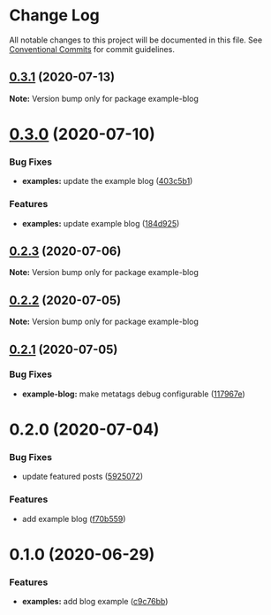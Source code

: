 # Change Log

All notable changes to this project will be documented in this file.
See [Conventional Commits](https://conventionalcommits.org) for commit guidelines.

## [0.3.1](https://github.com/reflexjs/reflex/compare/example-blog@0.3.0...example-blog@0.3.1) (2020-07-13)

**Note:** Version bump only for package example-blog





# [0.3.0](https://github.com/reflexjs/reflex/compare/example-blog@0.2.3...example-blog@0.3.0) (2020-07-10)


### Bug Fixes

* **examples:** update the example blog ([403c5b1](https://github.com/reflexjs/reflex/commit/403c5b183e045de5a7f9ef021fb1ed3e4748fdb9))


### Features

* **examples:** update example blog ([184d925](https://github.com/reflexjs/reflex/commit/184d925c88c704a77b8fe229a0a29e5270b02b95))





## [0.2.3](https://github.com/reflexjs/reflex/compare/example-blog@0.2.2...example-blog@0.2.3) (2020-07-06)

**Note:** Version bump only for package example-blog





## [0.2.2](https://github.com/reflexjs/reflex/compare/example-blog@0.2.1...example-blog@0.2.2) (2020-07-05)

**Note:** Version bump only for package example-blog





## [0.2.1](https://github.com/reflexjs/reflex/compare/example-blog@0.2.0...example-blog@0.2.1) (2020-07-05)


### Bug Fixes

* **example-blog:** make metatags debug configurable ([117967e](https://github.com/reflexjs/reflex/commit/117967ee0af16dc2ec6082da48dbcdb6dafb10a1))





# 0.2.0 (2020-07-04)


### Bug Fixes

* update featured posts ([5925072](https://github.com/reflexjs/reflex/commit/59250727147d7b8ab8844f61def8b67dcbf16e95))


### Features

* add example blog ([f70b559](https://github.com/reflexjs/reflex/commit/f70b5594f4f53a6033bde9899a3717cc4058c9a9))





# 0.1.0 (2020-06-29)


### Features

* **examples:** add blog example ([c9c76bb](https://github.com/reflexjs/reflex/commit/c9c76bb0b8200a9f7e77414f4f654530d253551d))
